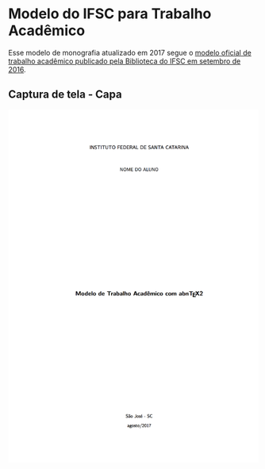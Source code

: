# Modelo do IFSC para Trabalho Acadêmico



Esse modelo de monografia atualizado em 2017 segue o [modelo oficial de trabalho acadêmico publicado pela Biblioteca do IFSC em setembro de 2016](http://www.ifsc.edu.br/menu-colecao-abnt).



## Captura de tela - Capa

![capa](screenshot-01.png)
